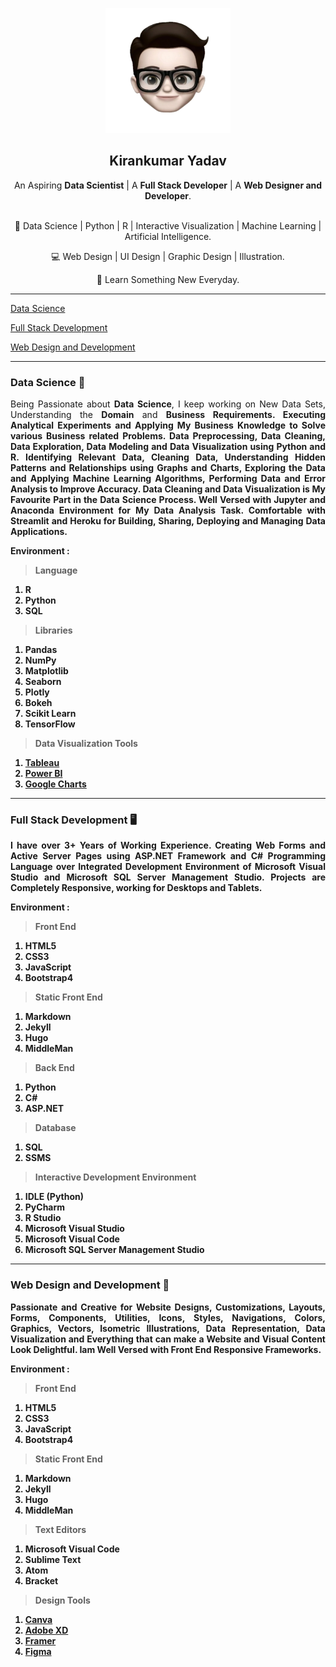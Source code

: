 <p align="center">
  <a href="https://getbootstrap.com/">
<img src="Image/Me1.png" alt="Kirankumar" width="200">
  </a>
</p>
<h2 align="center">Kirankumar Yadav</h2>

<p align="center">
  An Aspiring <strong>Data Scientist</strong>  |  A <strong>Full Stack Developer</strong>  |  A <strong>Web Designer and Developer</strong>.
  <br>  
  <br>
</p>
 
<p align="center">🤖 Data Science | Python | R | Interactive Visualization | Machine Learning | Artificial Intelligence.</p>
<p align="center">💻 Web Design | UI Design | Graphic Design | Illustration.</p>
<p align="center">🚀 Learn Something New Everyday.</p>
  
  ___
  
[Data Science](#data-science)
  
[Full Stack Development](#full-stack-development)
  
[Web Design and Development](#web-design-and-development)
  
  ___
  
### <a name="data-science">Data Science 🤖</a>
<p align="justify">
Being Passionate about <strong>Data Science</strong>, I keep working on New Data Sets, Understanding the <strong>Domain</strong> and <strong>Business Requirements<strong>.
Executing <strong>Analytical Experiments</strong> and Applying My <strong>Business Knowledge</strong> to Solve various Business related Problems. Data Preprocessing, Data      Cleaning, Data Exploration, Data Modeling and Data Visualization using <strong>Python</strong> and <strong>R</strong>. Identifying Relevant Data, Cleaning Data, Understanding Hidden Patterns and Relationships using Graphs and Charts, Exploring the Data and Applying <strong>Machine Learning</strong> Algorithms, Performing Data and Error Analysis to Improve Accuracy. <strong>Data Cleaning</strong> and <strong>Data Visualization</strong> is My Favourite Part in the Data Science Process. Well Versed with <strong>Jupyter</strong> and <strong>Anaconda</strong> Environment for My <strong>Data Analysis</strong> Task. Comfortable with <strong>Streamlit</strong> and <strong>Heroku</strong> for Building, Sharing, Deploying and Managing Data Applications.
</p>
  
<p align="justify">Environment :</p>

> Language 
  <ol type = "1">
    <li> R</li>
    <li> Python</li>
    <li> SQL</li>
  </ol>  
  
> Libraries
 <ol type = "1">
    <li> Pandas</li>
    <li> NumPy</li>
    <li> Matplotlib</li>
    <li> Seaborn</li>
    <li> Plotly</li>
    <li> Bokeh</li>
    <li> Scikit Learn</li>
    <li> TensorFlow</li>
  </ol>  
  
> Data Visualization Tools 
  <ol type = "1">
    <li> <a href="https://www.tableau.com/" target="_blank">Tableau</a></li>
    <li> <a href="https://powerbi.microsoft.com/en-us/" target="_blank">Power BI</a></li>
    <li> <a href="https://developers.google.com/chart" target="_blank">Google Charts</a></li>
  </ol>  
  
___

### <a name="full-stack-development">Full Stack Development 🖥</a>
<p align="justify">
I have over <strong>3+</strong> Years of Working Experience. Creating <strong>Web Forms</strong> and <strong>Active Server Pages</strong> using <strong>ASP.NET</strong> Framework and <strong>C#</strong> Programming Language over Integrated Development Environment of <strong>Microsoft Visual Studio</strong> and <strong>Microsoft SQL Server Management Studio</strong>. Projects are Completely Responsive, working for Desktops and Tablets.
</p>

<p align="justify">Environment :</p>

> Front End
  <ol type = "1">
    <li> HTML5</li>
    <li> CSS3</li>
    <li> JavaScript</li>
    <li> Bootstrap4</li>
  </ol>

> Static Front End
  <ol type = "1">
    <li> Markdown</li>
    <li> Jekyll</li>
    <li> Hugo</li>
    <li> MiddleMan</li>
  </ol>

> Back End
  <ol type = "1">
    <li> Python</li>
    <li> C#</li>
    <li> ASP.NET</li>
  </ol>

> Database
  <ol type = "1">
    <li> SQL</li>
    <li> SSMS</li>
  </ol>

> Interactive Development Environment 
  <ol type = "1">
    <li> IDLE (Python)</li>
    <li> PyCharm</li>
    <li> R Studio</li>
    <li> Microsoft Visual Studio</li>
    <li> Microsoft Visual Code</li>
    <li> Microsoft SQL Server Management Studio</li>
  </ol>

----

### <a name="web-design-and-development">Web Design and Development 🎯</a>
<p align="justify">
Passionate and Creative for <strong>Website</strong> Designs, Customizations, Layouts, Forms, Components, Utilities, Icons, Styles, Navigations, Colors, Graphics, Vectors, Isometric Illustrations, <strong>Data Representation</strong>, <strong>Data Visualization</strong> and Everything that can make a <strong>Website</strong> and <strong>Visual Content</strong> Look Delightful. Iam Well Versed with <strong>Front End Responsive Frameworks</strong>.
</p>

<p align="justify">Environment :</p>

> Front End
  <ol type = "1">
    <li> HTML5</li>
    <li> CSS3</li>
    <li> JavaScript</li>
    <li> Bootstrap4</li>
  </ol>

> Static Front End
  <ol type = "1">
    <li> Markdown</li>
    <li> Jekyll</li>
    <li> Hugo</li>
    <li> MiddleMan</li>
  </ol>
  
  > Text Editors
  <ol type = "1">
    <li> Microsoft Visual Code</li>
    <li> Sublime Text</li>
    <li> Atom</li>
    <li> Bracket</li>
  </ol>
  
  > Design Tools 
  <ol type = "1">
  <li> <a href="https://www.canva.com/en_gb/" target="_blank">Canva</a></li>
  <li> <a href="https://www.adobe.com/in/products/xd.html" target="_blank">Adobe XD</a></li> 
  <li> <a href="https://www.framer.com/" target="_blank">Framer</a></li> 
  <li> <a href="https://www.figma.com/" target="_blank">Figma</a></li> 
  </ol>
  
  

